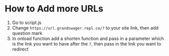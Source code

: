# How to Add more URLs
1. Go to script.js
2. Change `https://url.grandswager.repl.co/?` to your site link, then add question mark
3. In onload function add a shorten function and pass in a parameter which is the link you want to have after the `?`, then pass in the link you want to redirect